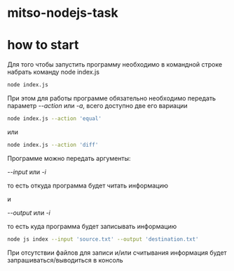 # mitso-nodejs-task
# how to start
Для того чтобы запустить программу необходимо в командной строке
набрать команду node index.js
```bash
node index.js 
```
При этом для работы программе обязательно необходимо 
передать параметр *--action* или *-a*, всего доступно
две его вариации
```bash
node index.js --action 'equal'
```
или
```bash
node index.js --action 'diff'
```
Программе можно передать аргументы:

*--input* или *-i*

то есть откуда программа будет читать информацию

и

*--output* или *-i*

то есть куда программа будет записывать информацию
```bash
node js index --input 'source.txt' --output 'destination.txt'
```
При отсутствии файлов для записи и/или считывания информация
будет запрашиваться/выводиться в консоль

